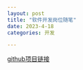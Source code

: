 ```yaml
---
layout: post
title: "软件开发岗位随笔"
date: 2023-4-18
categories: 开发

---
```


[github项目链接](https://github.com/Sui-Xing/Software-development)
